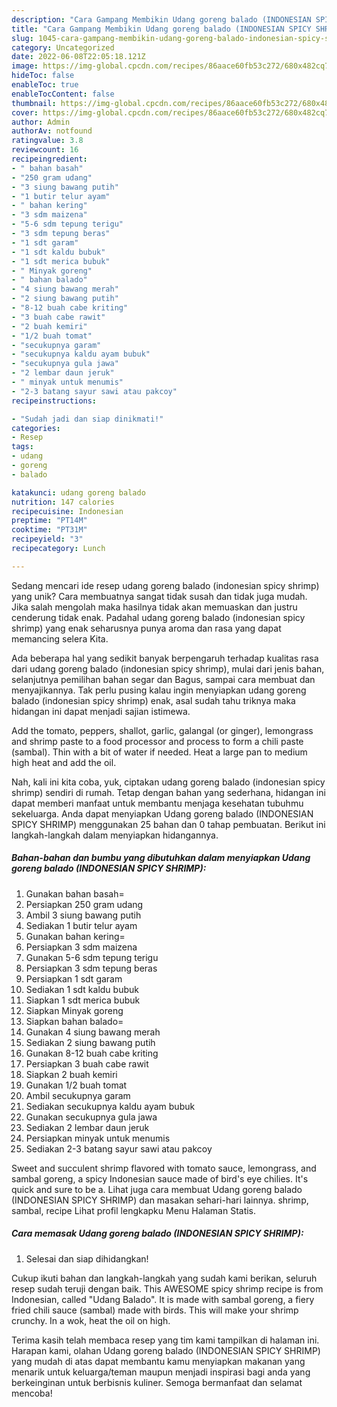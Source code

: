```yaml
---
description: "Cara Gampang Membikin Udang goreng balado (INDONESIAN SPICY SHRIMP) yang Mantap"
title: "Cara Gampang Membikin Udang goreng balado (INDONESIAN SPICY SHRIMP) yang Mantap"
slug: 1045-cara-gampang-membikin-udang-goreng-balado-indonesian-spicy-shrimp-yang-mantap
category: Uncategorized
date: 2022-06-08T22:05:18.121Z
image: https://img-global.cpcdn.com/recipes/86aace60fb53c272/680x482cq70/udang-goreng-balado-indonesian-spicy-shrimp-foto-resep-utama.jpg
hideToc: false
enableToc: true
enableTocContent: false
thumbnail: https://img-global.cpcdn.com/recipes/86aace60fb53c272/680x482cq70/udang-goreng-balado-indonesian-spicy-shrimp-foto-resep-utama.jpg
cover: https://img-global.cpcdn.com/recipes/86aace60fb53c272/680x482cq70/udang-goreng-balado-indonesian-spicy-shrimp-foto-resep-utama.jpg
author: Admin
authorAv: notfound
ratingvalue: 3.8
reviewcount: 16
recipeingredient:
- " bahan basah"
- "250 gram udang"
- "3 siung bawang putih"
- "1 butir telur ayam"
- " bahan kering"
- "3 sdm maizena"
- "5-6 sdm tepung terigu"
- "3 sdm tepung beras"
- "1 sdt garam"
- "1 sdt kaldu bubuk"
- "1 sdt merica bubuk"
- " Minyak goreng"
- " bahan balado"
- "4 siung bawang merah"
- "2 siung bawang putih"
- "8-12 buah cabe kriting"
- "3 buah cabe rawit"
- "2 buah kemiri"
- "1/2 buah tomat"
- "secukupnya garam"
- "secukupnya kaldu ayam bubuk"
- "secukupnya gula jawa"
- "2 lembar daun jeruk"
- " minyak untuk menumis"
- "2-3 batang sayur sawi atau pakcoy"
recipeinstructions:

- "Sudah jadi dan siap dinikmati!"
categories:
- Resep
tags:
- udang
- goreng
- balado

katakunci: udang goreng balado 
nutrition: 147 calories
recipecuisine: Indonesian
preptime: "PT14M"
cooktime: "PT31M"
recipeyield: "3"
recipecategory: Lunch

---
```





Sedang mencari ide resep udang goreng balado (indonesian spicy shrimp) yang unik? Cara membuatnya sangat tidak susah dan tidak juga mudah. Jika salah mengolah maka hasilnya tidak akan memuaskan dan justru cenderung tidak enak. Padahal udang goreng balado (indonesian spicy shrimp) yang enak seharusnya punya aroma dan rasa yang dapat memancing selera Kita.





Ada beberapa hal yang sedikit banyak berpengaruh terhadap kualitas rasa dari udang goreng balado (indonesian spicy shrimp), mulai dari jenis bahan, selanjutnya pemilihan bahan segar dan Bagus, sampai cara membuat dan menyajikannya. Tak perlu pusing kalau ingin menyiapkan udang goreng balado (indonesian spicy shrimp) enak,      asal sudah tahu triknya maka hidangan ini dapat menjadi sajian istimewa.














Add the tomato, peppers, shallot, garlic, galangal (or ginger), lemongrass and shrimp paste to a food processor and process to form a chili paste (sambal). Thin with a bit of water if needed. Heat a large pan to medium high heat and add the oil.






Nah, kali ini kita coba, yuk, ciptakan udang goreng balado (indonesian spicy shrimp) sendiri di rumah. Tetap dengan bahan yang sederhana, hidangan ini dapat memberi manfaat untuk membantu menjaga kesehatan tubuhmu sekeluarga. Anda dapat menyiapkan Udang goreng balado (INDONESIAN SPICY SHRIMP) menggunakan 25 bahan dan 0 tahap pembuatan. Berikut ini langkah-langkah dalam menyiapkan hidangannya.

<!--inarticleads1-->

##### Bahan-bahan dan bumbu yang dibutuhkan dalam menyiapkan Udang goreng balado (INDONESIAN SPICY SHRIMP):

1. Gunakan  bahan basah=
1. Persiapkan 250 gram udang
1. Ambil 3 siung bawang putih
1. Sediakan 1 butir telur ayam
1. Gunakan  bahan kering=
1. Persiapkan 3 sdm maizena
1. Gunakan 5-6 sdm tepung terigu
1. Persiapkan 3 sdm tepung beras
1. Persiapkan 1 sdt garam
1. Sediakan 1 sdt kaldu bubuk
1. Siapkan 1 sdt merica bubuk
1. Siapkan  Minyak goreng
1. Siapkan  bahan balado=
1. Gunakan 4 siung bawang merah
1. Sediakan 2 siung bawang putih
1. Gunakan 8-12 buah cabe kriting
1. Persiapkan 3 buah cabe rawit
1. Siapkan 2 buah kemiri
1. Gunakan 1/2 buah tomat
1. Ambil secukupnya garam
1. Sediakan secukupnya kaldu ayam bubuk
1. Gunakan secukupnya gula jawa
1. Sediakan 2 lembar daun jeruk
1. Persiapkan  minyak untuk menumis
1. Sediakan 2-3 batang sayur sawi atau pakcoy


Sweet and succulent shrimp flavored with tomato sauce, lemongrass, and sambal goreng, a spicy Indonesian sauce made of bird&#39;s eye chilies. It&#39;s quick and sure to be a. Lihat juga cara membuat Udang goreng balado (INDONESIAN SPICY SHRIMP) dan masakan sehari-hari lainnya. shrimp, sambal, recipe Lihat profil lengkapku Menu Halaman Statis. 

<!--inarticleads2-->

##### Cara memasak Udang goreng balado (INDONESIAN SPICY SHRIMP):


1. Selesai dan siap dihidangkan!

Cukup ikuti bahan dan langkah-langkah yang sudah kami berikan, seluruh resep sudah teruji dengan baik. This AWESOME spicy shrimp recipe is from Indonesian, called &#34;Udang Balado&#34;. It is made with sambal goreng, a fiery fried chili sauce (sambal) made with birds. This will make your shrimp crunchy. In a wok, heat the oil on high. 

Terima kasih telah membaca resep yang tim kami tampilkan di halaman ini. Harapan kami, olahan Udang goreng balado (INDONESIAN SPICY SHRIMP) yang mudah di atas dapat membantu kamu menyiapkan makanan yang menarik untuk keluarga/teman maupun menjadi inspirasi bagi anda yang berkeinginan untuk berbisnis kuliner. Semoga bermanfaat dan selamat mencoba!
